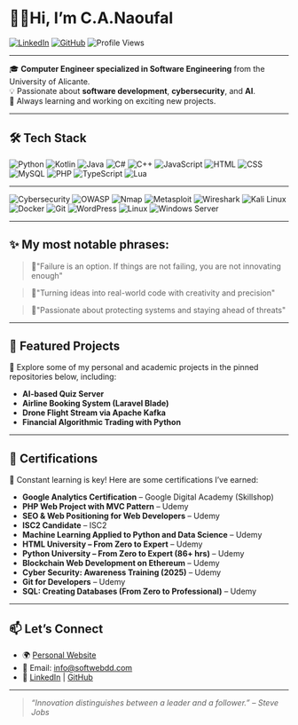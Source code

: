 # 👨‍💻Hi, I’m C.A.Naoufal

[![LinkedIn](https://img.shields.io/badge/LinkedIn-%230077B5.svg?style=for-the-badge&logo=linkedin&logoColor=white)](https://www.linkedin.com/in/naoufal2020/)
[![GitHub](https://img.shields.io/badge/GitHub-%23121011.svg?style=for-the-badge&logo=github&logoColor=white)](https://github.com/Naoufal-Charafat)
![Profile Views](https://komarev.com/ghpvc/?username=Naoufal-Charafat&style=flat-square)

---

🎓 **Computer Engineer specialized in Software Engineering** from the University of Alicante.  
💡 Passionate about **software development**, **cybersecurity**, and **AI**.  
🚀 Always learning and working on exciting new projects.

---

## 🛠️ Tech Stack

![Python](https://img.shields.io/badge/Python-FFD43B?style=flat-square&logo=python&logoColor=306998)
![Kotlin](https://img.shields.io/badge/Kotlin-0095D5?style=flat-square&logo=kotlin&logoColor=white)
![Java](https://img.shields.io/badge/Java-007396?style=flat-square&logo=java&logoColor=white)
![C#](https://img.shields.io/badge/C%23-239120?style=flat-square\&logo=c-sharp\&logoColor=white)
![C++](https://img.shields.io/badge/C%2B%2B-00599C?style=flat-square&logo=c%2B%2B&logoColor=white)
![JavaScript](https://img.shields.io/badge/JavaScript-F7DF1E?style=flat-square&logo=javascript&logoColor=black)
![HTML](https://img.shields.io/badge/HTML5-E34F26?style=flat-square&logo=html5&logoColor=white)
![CSS](https://img.shields.io/badge/CSS3-1572B6?style=flat-square&logo=css3&logoColor=white)
![MySQL](https://img.shields.io/badge/MySQL-005C84?style=flat-square&logo=mysql&logoColor=white)
![PHP](https://img.shields.io/badge/PHP-777BB4?style=flat-square\&logo=php\&logoColor=white)
![TypeScript](https://img.shields.io/badge/TypeScript-3178C6?style=flat-square\&logo=typescript\&logoColor=white)
![Lua](https://img.shields.io/badge/Lua-2C2D72?style=flat-square&logo=lua&logoColor=white)

---

![Cybersecurity](https://img.shields.io/badge/-Cybersecurity-008F39?style=flat-square&logo=protonmail&logoColor=white)
![OWASP](https://img.shields.io/badge/OWASP-9B59B6?style=flat-square&logo=owasp&logoColor=white)
![Nmap](https://img.shields.io/badge/Nmap-87B222?style=flat-square&logo=nmap&logoColor=white)
![Metasploit](https://img.shields.io/badge/Metasploit-4A5768?style=flat-square&logo=metasploit&logoColor=white)
![Wireshark](https://img.shields.io/badge/Wireshark-005E9E?style=flat-square&logo=wireshark&logoColor=white)
![Kali Linux](https://img.shields.io/badge/Kali_Linux-557C94?style=flat-square&logo=kali-linux&logoColor=white)
![Docker](https://img.shields.io/badge/Docker-2496ED?style=flat-square&logo=docker&logoColor=white)
![Git](https://img.shields.io/badge/Git-F05032?style=flat-square&logo=git&logoColor=white)
![WordPress](https://img.shields.io/badge/WordPress-21759B?style=flat-square&logo=wordpress&logoColor=white) 
![Linux](https://img.shields.io/badge/Linux-FCC624?style=flat-square&logo=linux&logoColor=black)
![Windows Server](https://img.shields.io/badge/Windows_Server-0078D6?style=flat-square&logo=windows-server&logoColor=white)


---

## ✨ My most notable phrases:
> 🔰"Failure is an option. If things are not failing, you are not innovating enough"

> 🔰"Turning ideas into real-world code with creativity and precision" 

> 🔰"Passionate about protecting systems and staying ahead of threats"

---

## 💼 Featured Projects

📌 Explore some of my personal and academic projects in the pinned repositories below, including:

- **AI-based Quiz Server**
- **Airline Booking System (Laravel Blade)**
- **Drone Flight Stream via Apache Kafka**
- **Financial Algorithmic Trading with Python**

---

## 📜 Certifications

🧠 Constant learning is key! Here are some certifications I’ve earned:

- **Google Analytics Certification** – Google Digital Academy (Skillshop)  
- **PHP Web Project with MVC Pattern** – Udemy  
- **SEO & Web Positioning for Web Developers** – Udemy  
- **ISC2 Candidate** – ISC2  
- **Machine Learning Applied to Python and Data Science** – Udemy  
- **HTML University – From Zero to Expert** – Udemy  
- **Python University – From Zero to Expert (86+ hrs)** – Udemy  
- **Blockchain Web Development on Ethereum** – Udemy  
- **Cyber Security: Awareness Training (2025)** – Udemy  
- **Git for Developers** – Udemy  
- **SQL: Creating Databases (From Zero to Professional)** – Udemy  

---

## 📫 Let’s Connect

- 🌍 [Personal Website](https://softwebdd.com)  
- 📧 Email: info@softwebdd.com  
- 💬 [LinkedIn](https://www.linkedin.com/in/naoufal2020/) | [GitHub](https://github.com/Naoufal-Charafat)

---

> _“Innovation distinguishes between a leader and a follower.” – Steve Jobs_

